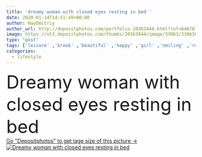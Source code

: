 ```yaml
---
title: 'dreamy woman with closed eyes resting in bed '
date: 2020-01-14T14:51:49+00:00
author: HayDmitriy
author_url: http://depositphotos.com/portfolio-20363444.html?ref=64678756
image: https://st3.depositphotos.com/thumbs/20363444/image/33063/330638322/api_thumb_450.jpg?forcejpeg=true
type: "post"
tags: ['leisure' ,'break' ,'beautiful' ,'happy' ,'girl' ,'smiling' ,'relaxation' ,'happiness' ,'cheerful' ,'comfortable' ,'morning' ,'caucasian' ,'smile' ,'european' ,'bed' ,'pillow' ,'resting' ,'relax' ,'home' ,'emotions' ,'woman' ,'lifestyle' ,'emotional' ,'dreaming' ,'indoors' ,'thinking' ,'attractive' ,'enjoy' ,'comfort' ,'contemplation' ,'positive' ,'relaxing' ,'bedroom' ,'dreamy' ,'chill' ,'chilling' ,'well being' ,'bedding' ,'mindfulness' ,'one person' ,'closed eyes' ,'young adult' ]
categories: 
  - lifestyle
---
```

<div aling="center">
            <font size="60"> Dreamy woman with closed eyes resting in bed</font>   
</div>
<div>
    <a href='https://depositphotos.com/330638322/stock-photo-dreamy-woman-closed-eyes-resting.html?ref=64678756' target=_blank > Go "Depositphotos" to get lage size of this picture ->
        <img href='https://depositphotos.com/330638322/stock-photo-dreamy-woman-closed-eyes-resting.html?ref=64678756' src='https://st3.depositphotos.com/20363444/33063/i/950/depositphotos_330638322-stock-photo-dreamy-woman-closed-eyes-resting.jpg?forcejpeg=true' alt='Dreamy woman with closed eyes resting in bed' >
    </a>
</div>

